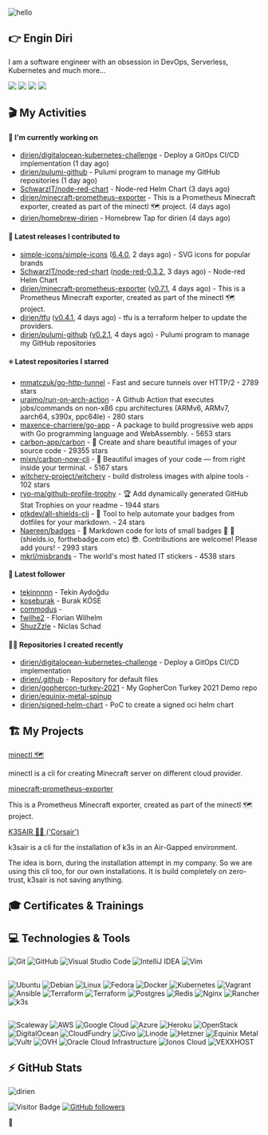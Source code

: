 ![hello](https://media.giphy.com/media/3ornk57KwDXf81rjWM/giphy.gif)

## 👉 Engin Diri

I am a software engineer with an obsession in DevOps, Serverless, Kubernetes and much more...

[![](https://img.shields.io/badge/-@__ediri-%231DA1F2?style=for-the-badge&logo=twitter&logoColor=ffffff)](https://twitter.com/_ediri)
[![](https://img.shields.io/badge/-@dirien-%23181717?style=for-the-badge&logo=github)](https://github.com/dirien)
[![](https://img.shields.io/badge/-@__ediri-E4405F?style=for-the-badge&logo=instagram&logoColor=white)](https://www.instagram.com/_ediri/)
[![](https://img.shields.io/badge/dirien-003366?style=for-the-badge&logo=linuxfoundation&logoColor=white)](https://openprofile.dev/profile/dirien)

## 🎬 My Activities

#### 👷 I'm currently working on

- [dirien/digitalocean-kubernetes-challenge](https://github.com/dirien/digitalocean-kubernetes-challenge) - Deploy a GitOps CI/CD implementation (1 day ago)
- [dirien/pulumi-github](https://github.com/dirien/pulumi-github) - Pulumi program to manage my GitHub repositories (1 day ago)
- [SchwarzIT/node-red-chart](https://github.com/SchwarzIT/node-red-chart) - Node-red Helm Chart (3 days ago)
- [dirien/minecraft-prometheus-exporter](https://github.com/dirien/minecraft-prometheus-exporter) - This is a Prometheus Minecraft exporter, created as part of the minectl 🗺 project. (4 days ago)
- [dirien/homebrew-dirien](https://github.com/dirien/homebrew-dirien) - Homebrew Tap for dirien (4 days ago)

#### 🚀 Latest releases I contributed to

- [simple-icons/simple-icons](https://github.com/simple-icons/simple-icons) ([6.4.0](https://github.com/simple-icons/simple-icons/releases/tag/6.4.0), 2 days ago) - SVG icons for popular brands
- [SchwarzIT/node-red-chart](https://github.com/SchwarzIT/node-red-chart) ([node-red-0.3.2](https://github.com/SchwarzIT/node-red-chart/releases/tag/node-red-0.3.2), 3 days ago) - Node-red Helm Chart
- [dirien/minecraft-prometheus-exporter](https://github.com/dirien/minecraft-prometheus-exporter) ([v0.7.1](https://github.com/dirien/minecraft-prometheus-exporter/releases/tag/v0.7.1), 4 days ago) - This is a Prometheus Minecraft exporter, created as part of the minectl 🗺 project.
- [dirien/tfu](https://github.com/dirien/tfu) ([v0.4.1](https://github.com/dirien/tfu/releases/tag/v0.4.1), 4 days ago) - tfu is a terraform helper to update the providers.
- [dirien/pulumi-github](https://github.com/dirien/pulumi-github) ([v0.2.1](https://github.com/dirien/pulumi-github/releases/tag/v0.2.1), 4 days ago) - Pulumi program to manage my GitHub repositories

#### ⭐ Latest repositories I starred

- [mmatczuk/go-http-tunnel](https://github.com/mmatczuk/go-http-tunnel) - Fast and secure tunnels over HTTP/2 - 2789 stars
- [uraimo/run-on-arch-action](https://github.com/uraimo/run-on-arch-action) - A Github Action that executes jobs/commands on non-x86 cpu architectures (ARMv6, ARMv7, aarch64, s390x, ppc64le) - 280 stars
- [maxence-charriere/go-app](https://github.com/maxence-charriere/go-app) - A package to build progressive web apps with Go programming language and WebAssembly. - 5653 stars
- [carbon-app/carbon](https://github.com/carbon-app/carbon) - :black_heart: Create and share beautiful images of your source code - 29355 stars
- [mixn/carbon-now-cli](https://github.com/mixn/carbon-now-cli) - 🎨 Beautiful images of your code — from right inside your terminal. - 5167 stars
- [witchery-project/witchery](https://github.com/witchery-project/witchery) - build distroless images with alpine tools - 102 stars
- [ryo-ma/github-profile-trophy](https://github.com/ryo-ma/github-profile-trophy) - 🏆 Add dynamically generated GitHub Stat Trophies  on your readme - 1944 stars
- [ptkdev/all-shields-cli](https://github.com/ptkdev/all-shields-cli) - 🦌 Tool to help automate your badges from dotfiles for your markdown.  - 24 stars
- [Naereen/badges](https://github.com/Naereen/badges) - :pencil: Markdown code for lots of small badges :ribbon: :pushpin: (shields.io, forthebadge.com etc) :sunglasses:. Contributions are welcome! Please add yours! - 2993 stars
- [mkrl/misbrands](https://github.com/mkrl/misbrands) - The world&#39;s most hated IT stickers - 4538 stars

#### 👥 Latest follower

- [tekinnnnn](https://github.com/tekinnnnn) - Tekin Aydoğdu
- [koseburak](https://github.com/koseburak) - Burak KÖSE
- [commodus](https://github.com/commodus) - 
- [fwilhe2](https://github.com/fwilhe2) - Florian Wilhelm
- [ShuzZzle](https://github.com/ShuzZzle) - Niclas Schad

#### 👨‍💻 Repositories I created recently

- [dirien/digitalocean-kubernetes-challenge](https://github.com/dirien/digitalocean-kubernetes-challenge) - Deploy a GitOps CI/CD implementation
- [dirien/.github](https://github.com/dirien/.github) - Repository for default files
- [dirien/gophercon-turkey-2021](https://github.com/dirien/gophercon-turkey-2021) - My GopherCon Turkey 2021 Demo repo
- [dirien/equinix-metal-spinup](https://github.com/dirien/equinix-metal-spinup)
- [dirien/signed-helm-chart](https://github.com/dirien/signed-helm-chart) - PoC to create a signed oci helm chart


## 🏗️ My Projects
[minectl 🗺](https://github.com/dirien/minectl)

minectl is a cli for creating Minecraft server on different cloud provider.

[minecraft-prometheus-exporter](https://github.com/dirien/minecraft-prometheus-exporter)

This is a Prometheus Minecraft exporter, created as part of the minectl 🗺 project.

[K3SAIR 🏴‍☠️️ ('Corsair')](https://github.com/dirien/k3sair-cli)

k3sair is a cli for the installation of k3s in an Air-Gapped environment.

The idea is born, during the installation attempt in my company. So we are using this cli too, for our own
installations. It is build completely on zero-trust, k3sair is not saving anything.

## 🎓 Certificates & Trainings

<!--START_SECTION:badges-->
<!--END_SECTION:badges-->

## 💻 Technologies & Tools

![Git](https://img.shields.io/badge/git-%23F05033.svg?style=for-the-badge&logo=git&logoColor=white)
![GitHub](https://img.shields.io/badge/github-%23121011.svg?style=for-the-badge&logo=github&logoColor=white)
![Visual Studio Code](https://img.shields.io/badge/VisualStudioCode-0078d7.svg?style=for-the-badge&logo=visual-studio-code&logoColor=white)
![IntelliJ IDEA](https://img.shields.io/badge/IntelliJIDEA-000000.svg?style=for-the-badge&logo=intellij-idea&logoColor=white)
![Vim](https://img.shields.io/badge/VIM-%2311AB00.svg?style=for-the-badge&logo=vim&logoColor=white)

##

![Ubuntu](https://img.shields.io/badge/Ubuntu-E95420?style=for-the-badge&logo=ubuntu&logoColor=white)
![Debian](https://img.shields.io/badge/Debian-D70A53?style=for-the-badge&logo=debian&logoColor=white)
![Linux](https://img.shields.io/badge/Linux-FCC624?style=for-the-badge&logo=linux&logoColor=black)
![Fedora](https://img.shields.io/badge/Fedora-294172?style=for-the-badge&logo=fedora&logoColor=white)
![Docker](https://img.shields.io/badge/docker-0db7ed.svg?style=for-the-badge&logo=docker&logoColor=white)
![Kubernetes](https://img.shields.io/badge/kubernetes-326ce5.svg?style=for-the-badge&logo=kubernetes&logoColor=white)
![Vagrant](https://img.shields.io/badge/vagrant-1563FF.svg?style=for-the-badge&logo=vagrant&logoColor=white)
![Ansible](https://img.shields.io/badge/ansible-1A1918.svg?style=for-the-badge&logo=ansible&logoColor=white)
![Terraform](https://img.shields.io/badge/terraform-5835CC.svg?style=for-the-badge&logo=terraform&logoColor=white)
![Terraform](https://img.shields.io/badge/pulumi-8A3391.svg?style=for-the-badge&logo=pulumi&logoColor=white)
![Postgres](https://img.shields.io/badge/postgres-316192.svg?style=for-the-badge&logo=postgresql&logoColor=white)
![Redis](https://img.shields.io/badge/redis-DD0031.svg?style=for-the-badge&logo=redis&logoColor=white)
![Nginx](https://img.shields.io/badge/nginx-009639.svg?style=for-the-badge&logo=nginx&logoColor=white)
![Rancher](https://img.shields.io/badge/rancher-0075A8.svg?style=for-the-badge&logo=rancher&logoColor=white)
![k3s](https://img.shields.io/badge/k3s-FFC61C.svg?style=for-the-badge&logo=&logoColor=white)

##

![Scaleway](https://img.shields.io/badge/SCALEWAY-4f0599.svg?style=for-the-badge&logo=scaleway&logoColor=white)
![AWS](https://img.shields.io/badge/AWS-FF9900.svg?style=for-the-badge&logo=amazon-aws&logoColor=white)
![Google Cloud](https://img.shields.io/badge/GoogleCloud-4285F4.svg?style=for-the-badge&logo=google-cloud&logoColor=white)
![Azure](https://img.shields.io/badge/azure-0078D4.svg?style=for-the-badge&logo=microsoft-azure&logoColor=white)
![Heroku](https://img.shields.io/badge/heroku-430098.svg?style=for-the-badge&logo=heroku&logoColor=white)
![OpenStack](https://img.shields.io/badge/Openstack-f01742.svg?style=for-the-badge&logo=openstack&logoColor=white)
![DigitalOcean](https://img.shields.io/badge/DigitalOcean-0080FF.svg?style=for-the-badge&logo=DigitalOcean&logoColor=white)
![CloudFundry](https://img.shields.io/badge/CloudFoundry-0C9ED5.svg?style=for-the-badge&logo=cloudfoundry&logoColor=white)
![Civo](https://img.shields.io/badge/civo-239DFF.svg?style=for-the-badge&logo=civo&logoColor=white)
![Linode](https://img.shields.io/badge/linode-00A95C?style=for-the-badge&logo=linode&logoColor=white)
![Hetzner](https://img.shields.io/badge/hetzner-d50c2d?style=for-the-badge&logo=hetzner&logoColor=white)
![Equinix Metal](https://img.shields.io/badge/equinix--metal-d10810?style=for-the-badge&logo=equinixmetal&logoColor=white)
![Vultr](https://img.shields.io/badge/vultr-007BFC?style=for-the-badge&logo=vultr&logoColor=white)
![OVH](https://img.shields.io/badge/ovh-123F6D?style=for-the-badge&logo=ovh&logoColor=white)
![Oracle Cloud Infrastructure](https://img.shields.io/badge/Oracle_Cloud_Infrastructure-F80000?style=for-the-badge&logo=oracle&logoColor=white)
![Ionos Cloud](https://img.shields.io/badge/ionos--cloud-003D8F?style=for-the-badge&logo=ionos&logoColor=white)
![VEXXHOST](https://img.shields.io/badge/VEXXHOST-2A1659?style=for-the-badge&logo=vexxhost&logoColor=white)

## ⚡ GitHub Stats

![dirien](https://github-readme-stats.vercel.app/api?username=dirien&show_icons=true&count_private=true&theme=dracula)

![Visitor Badge](https://visitor-badge.laobi.icu/badge?page_id=dirien)
[![GitHub followers](https://img.shields.io/github/followers/dirien.svg?style=social&label=Follow&maxAge=2592000)](https://github.com/dirien?tab=followers)

🧿
